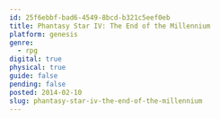 ```yaml
---
id: 25f6ebbf-bad6-4549-8bcd-b321c5eef0eb
title: Phantasy Star IV: The End of the Millennium
platform: genesis
genre:
  - rpg
digital: true
physical: true
guide: false
pending: false
posted: 2014-02-10
slug: phantasy-star-iv-the-end-of-the-millennium
---
```

